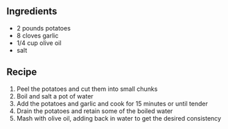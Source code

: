 ## Ingredients ##

* 2 pounds potatoes
* 8 cloves garlic
* 1/4 cup olive oil
* salt

## Recipe ##

1. Peel the potatoes and cut them into small chunks
2. Boil and salt a pot of water
3. Add the potatoes and garlic and cook for 15 minutes or until tender
4. Drain the potatoes and retain some of the boiled water
4. Mash with olive oil, adding back in water to get the desired consistency
